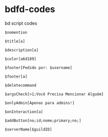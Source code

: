 # bdfd-codes
bd script codes

```bd
$nomention
```

```bd
$title[a]
```

```bd
$description[a]
```

```bd
$color[a6d189]
```

```bd
$footer[Pedido por: $username]
```

```bd
$footer[a]
```

```bd
$deletecommand
```

```bd
$argsCheck[>1;Você Precisa Mencionar Alguém]
```

```bd
$onlyAdmin[Apenas para admins!]
```

```bd
$onInteraction[a]
```
```bd
$addButton[no;id;nome;primary;no;]
```

```bd
$serverName[$guildID]
```
